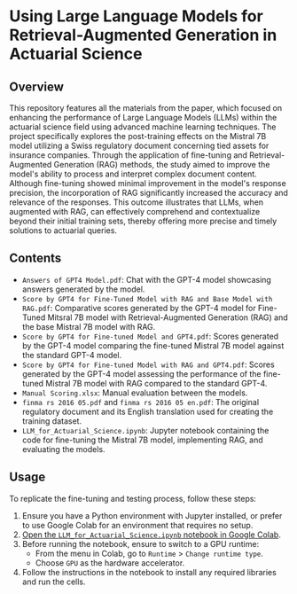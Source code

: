 # Using Large Language Models for Retrieval-Augmented Generation in Actuarial Science

## Overview
This repository features all the materials from the paper, which focused on enhancing the performance of Large Language Models (LLMs) within the actuarial science field using advanced machine learning techniques. The project specifically explores the post-training effects on the Mistral 7B model utilizing a Swiss regulatory document concerning tied assets for insurance companies. Through the application of fine-tuning and Retrieval-Augmented Generation (RAG) methods, the study aimed to improve the model's ability to process and interpret complex document content. Although fine-tuning showed minimal improvement in the model's response precision, the incorporation of RAG significantly increased the accuracy and relevance of the responses. This outcome illustrates that LLMs, when augmented with RAG, can effectively comprehend and contextualize beyond their initial training sets, thereby offering more precise and timely solutions to actuarial queries.

## Contents
- `Answers of GPT4 Model.pdf`: Chat with the GPT-4 model showcasing answers generated by the model.
- `Score by GPT4 for Fine-Tuned Model with RAG and Base Model with RAG.pdf`: Comparative scores generated by the GPT-4 model for Fine-Tuned Mitsral 7B model with Retrieval-Augmented Generation (RAG) and the base Mistral 7B model with RAG.
- `Score by GPT4 for Fine-tuned Model and GPT4.pdf`: Scores generated by the GPT-4 model comparing the fine-tuned Mistral 7B model against the standard GPT-4 model.
- `Score by GPT4 for Fine-tuned Model with RAG and GPT4.pdf`: Scores generated by the GPT-4 model assessing the performance of the fine-tuned Mistral 7B model with RAG compared to the standard GPT-4.
- `Manual Scoring.xlsx`: Manual evaluation between the models.
- `finma rs 2016 05.pdf` and `finma rs 2016 05 en.pdf`: The original regulatory document and its English translation used for creating the training dataset.
- `LLM_for_Actuarial_Science.ipynb`: Jupyter notebook containing the code for fine-tuning the Mistral 7B model, implementing RAG, and evaluating the models.

## Usage
To replicate the fine-tuning and testing process, follow these steps:
1. Ensure you have a Python environment with Jupyter installed, or prefer to use Google Colab for an environment that requires no setup.
2. [Open the `LLM_for_Actuarial_Science.ipynb` notebook in Google Colab](https://colab.research.google.com/drive/1TtR1PUJaWFWZRhG26Qq0Ar5Fr_SNodUE?usp=sharing).
3. Before running the notebook, ensure to switch to a GPU runtime:
   - From the menu in Colab, go to `Runtime` > `Change runtime type`.
   - Choose `GPU` as the hardware accelerator.
4. Follow the instructions in the notebook to install any required libraries and run the cells.

